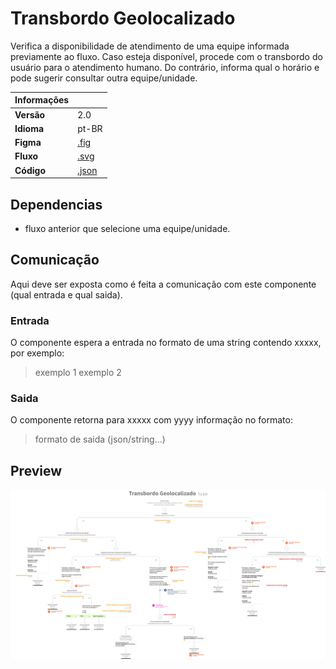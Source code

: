 # Transbordo Geolocalizado

Verifica a disponibilidade de atendimento de uma equipe informada previamente ao fluxo.
Caso esteja disponível, procede com o transbordo do usuário para o atendimento humano. Do contrário, informa qual o horário e pode sugerir consultar outra equipe/unidade.

| Informações |                                          |
|-------------|------------------------------------------|
| **Versão**  | 2.0                                      |
| **Idioma**  | pt-BR                                    |
| **Figma**   | [.fig](./transbordo-geolocalizado.fig)   |
| **Fluxo**   | [.svg](./transbordo-geolocalizado.svg)   |
| **Código**  | [.json](./transbordo-geolocalizado.json) |

## Dependencias

- fluxo anterior que selecione uma equipe/unidade.

## Comunicação

Aqui deve ser exposta como é feita a comunicação com este componente (qual entrada e qual saida).

### Entrada

O componente espera a entrada no formato de uma string contendo xxxxx, por exemplo:

> exemplo 1
> exemplo 2

### Saida

O componente retorna para xxxxx com yyyy informação no formato:

> formato de saida (json/string...)

## Preview

![fluxo](./transbordo-geolocalizado.svg)
